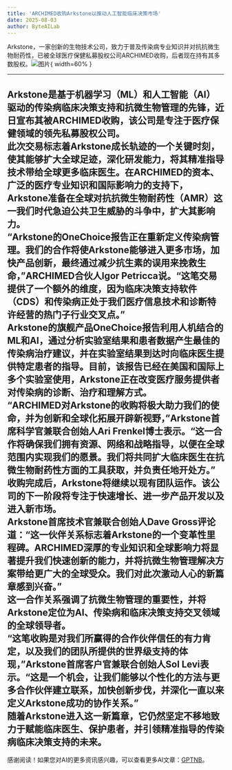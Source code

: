 ```yaml
---
title: 'ARCHIMED收购Arkstone以推动人工智能临床决策市场'
date: 2025-08-03
author: ByteAILab
---
```


Arkstone，一家创新的生物技术公司，致力于普及传染病专业知识并对抗抗微生物耐药性，已被全球医疗保健私募股权公司ARCHIMED收购，后者现在持有其多数股权。![图片](https://ai-techpark.com/wp-content/uploads/ARCHIME.jpg){ width=60% }

---
  
Arkstone是基于机器学习（ML）和人工智能（AI）驱动的传染病临床决策支持和抗微生物管理的先锋，近日宣布其被ARCHIMED收购，该公司是专注于医疗保健领域的领先私募股权公司。  
此次交易标志着Arkstone成长轨迹的一个关键时刻，使其能够扩大全球足迹，深化研发能力，将其精准指导技术带给全球更多临床医生。在ARCHIMED的资本、广泛的医疗专业知识和国际影响力的支持下，Arkstone准备在全球对抗抗微生物耐药性（AMR）这一我们时代急迫公共卫生威胁的斗争中，扩大其影响力。  
“Arkstone的OneChoice报告正在重新定义传染病管理。我们的合作将使Arkstone能够进入更多市场，加快产品创新，最终通过减少抗生素的误用来挽救生命，”ARCHIMED合伙人Igor Petricca说。“这笔交易提供了一个额外的维度，因为临床决策支持软件（CDS）和传染病正处于我们医疗信息技术和诊断特许经营的热门子行业交叉点。”  
Arkstone的旗舰产品OneChoice报告利用人机结合的ML和AI，通过分析实验室结果和患者数据产生最佳的传染病治疗建议，并在实验室结果到达时向临床医生提供特定患者的指导。目前，该报告已经在美国和国际上多个实验室使用，Arkstone正在改变医疗服务提供者对传染病的诊断、治疗和理解方式。  
“ARCHIMED对Arkstone的收购将极大助力我们的使命，并为创新和全球化拓展开辟新视野，”Arkstone首席科学官兼联合创始人Ari Frenkel博士表示。“这一合作将确保我们拥有资源、网络和战略指导，以便在全球范围内实现我们的愿景。我们将共同扩大临床医生在抗微生物耐药性方面的工具获取，并负责任地开处方。”  
收购完成后，Arkstone将继续以现有团队运作。该公司的下一阶段将专注于快速增长、进一步产品开发以及进入新市场。  
Arkstone首席技术官兼联合创始人Dave Gross评论道：“这一伙伴关系标志着Arkstone的一个变革性里程碑。ARCHIMED深厚的专业知识和全球影响力将显著提升我们快速创新的能力，并将抗微生物管理解决方案带给更广大的全球受众。我们对此次激动人心的新篇章感到兴奋。”  
这一合作关系强调了抗微生物管理的重要性，并将Arkstone定位为AI、传染病和临床决策支持交叉领域的全球领导者。  
“这笔收购是对我们所赢得的合作伙伴信任的有力肯定，以及我们的团队所提供的世界级支持的体现，”Arkstone首席客户官兼联合创始人Sol Levi表示。“这是一个机会，让我们能够以个性化的方法与更多合作伙伴建立联系，加快创新步伐，并深化一直以来定义Arkstone成功的协作关系。”  
随着Arkstone进入这一新篇章，它仍然坚定不移地致力于赋能临床医生、保护患者，并引领精准指导的传染病临床决策支持的未来。  
---
感谢阅读！如果您对AI的更多资讯感兴趣，可以查看更多AI文章：[GPTNB](https://gptnb.com)。